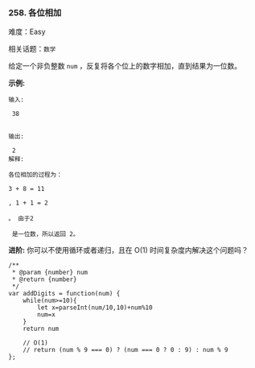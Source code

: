 ### 258. 各位相加

难度：Easy

相关话题：`数学`

给定一个非负整数  `num` ，反复将各个位上的数字相加，直到结果为一位数。



**示例:** 





```
输入:

 38


输出:

 2 
解释:

各位相加的过程为：

3 + 8 = 11

, 1 + 1 = 2

。 由于2

 是一位数，所以返回 2。

```


**进阶:** 
你可以不使用循环或者递归，且在 O(1) 时间复杂度内解决这个问题吗？




```
/**
 * @param {number} num
 * @return {number}
 */
var addDigits = function(num) {
    while(num>=10){
        let x=parseInt(num/10,10)+num%10
        num=x
    }
    return num
    
    // O(1)
    // return (num % 9 === 0) ? (num === 0 ? 0 : 9) : num % 9
};



```

